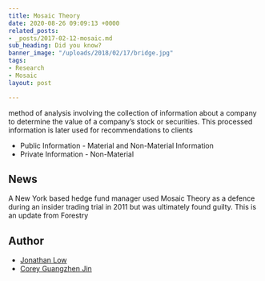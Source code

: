 ```yaml
---
title: Mosaic Theory
date: 2020-08-26 09:09:13 +0000
related_posts:
- _posts/2017-02-12-mosaic.md
sub_heading: Did you know?
banner_image: "/uploads/2018/02/17/bridge.jpg"
tags:
- Research
- Mosaic
layout: post

---
```

method of analysis involving the collection of information about a company to determine the value of a company’s stock or securities. This processed information is later used for recommendations to clients

* Public Information - Material and Non-Material Information
* Private Information - Non-Material

## News

A New York based hedge fund manager used Mosaic Theory as a defence during an insider trading trial in 2011 but was ultimately found guilty. This is an update from Forestry

## Author

* [Jonathan Low](/about/jonathan/)
* [Corey Guangzhen Jin ](/about/corey/)